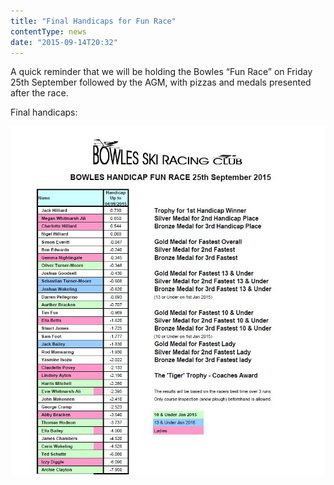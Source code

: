 ```yaml
---
title: "Final Handicaps for Fun Race"
contentType: news
date: "2015-09-14T20:32"
---
```


A quick reminder that we will be holding the Bowles “Fun Race” on Friday 25th September followed by the AGM, with pizzas and medals presented after the race.

Final handicaps:

![handicaps](Bowles_Handicap_20150904.jpg)
